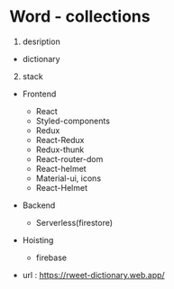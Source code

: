 # Word - collections

1. desription

- dictionary

2. stack

- Frontend

  - React
  - Styled-components
  - Redux
  - React-Redux
  - Redux-thunk
  - React-router-dom
  - React-helmet
  - Material-ui, icons
  - React-Helmet

- Backend

  - Serverless(firestore)

- Hoisting

  - firebase

- url : https://rweet-dictionary.web.app/
